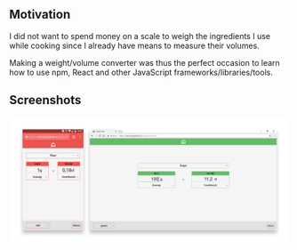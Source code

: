 ## Motivation
I did not want to spend money on a scale to weigh the ingredients I use while cooking since I already have means to measure their volumes.

Making a weight/volume converter was thus the perfect occasion to learn how to use npm, React and other JavaScript frameworks/libraries/tools.

## Screenshots
![Screenshots of the application running on a mobile phone and on a computer](./graphic_resources/readme-screenshots.png)
